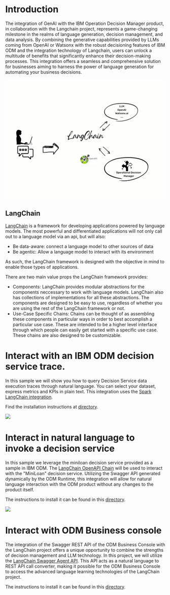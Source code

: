 # Introduction
The integration of GenAI with the IBM Operation Decision Manager product, in collaboration with the Langchain project, represents a game-changing milestone in the realms of language generation, decision management, and data analysis. By combining the generative capabilities provided by LLMs coming from OpenAI or Watsonx with the robust decisioning features of IBM ODM and the integration technology of Langchain, users can unlock a multitude of benefits that significantly enhance their decision-making processes. This integration offers a seamless and comprehensive solution for businesses aiming to harness the power of language generation for automating your business decisions.

<img src="chat-with-loandecisionservice/images/LangChain.png" width="600px" heigh="400px" />

## LangChain
[LangChain](https://python.langchain.com/en/latest/) is a framework for developing applications powered by language models. The most powerful and differentiated applications will not only call out to a language model via an api, but will also:

  * Be data-aware: connect a language model to other sources of data
  * Be agentic: Allow a language model to interact with its environment

As such, the LangChain framework is designed with the objective in mind to enable those types of applications.

There are two main value props the LangChain framework provides:

   * Components: LangChain provides modular abstractions for the components neccessary to work with language models. LangChain also has collections of implementations for all these abstractions. The components are designed to be easy to use, regardless of whether you are using the rest of the LangChain framework or not.
   * Use-Case Specific Chains: Chains can be thought of as assembling these components in particular ways in order to best accomplish a particular use case. These are intended to be a higher level interface through which people can easily get started with a specific use case. These chains are also designed to be customizable.

# Interact with an IBM ODM decision service trace.

In this sample we will show you how to query Decision Service data execution traces through natural language. You can select your dataset, express metrics and KPIs in plain text.
This integration uses the [Spark LangChain integration](https://python.langchain.com/en/latest/modules/agents/toolkits/examples/spark.html?highlight=spark).

Find the installation instructions at [directory](chat-with-executions-data). 


<img src="chat-with-executions-data/images/data-query.gif"  />


# Interact in natural language to invoke a decision service

In this sample we leverage the miniloan decision service provided as a sample in IBM ODM. The [LangChain OpenAPI Chain](https://python.langchain.com/en/latest/modules/chains/examples/api.html) will be used to interact with the "MiniLoan" decision service. Utilizing the Swagger API generated dynamically by the ODM Runtime, this integration will allow for natural language interaction with the ODM product without any changes to the product itself.

The instructions to install it can be found in this [directory](chat-with-loandecisionservice).


<img src="chat-with-loandecisionservice/images/demo_presentation.gif"  />


# Interact with ODM Business console

The integration of the Swagger REST API of the ODM Business Console with the LangChain project offers a unique opportunity to combine the strengths of decision management and LLM technology. In this project, we will utilize the [LangChain Swagger Agent API](https://python.langchain.com/en/latest/modules/agents.html). This API acts as a natural language to REST API call converter, making it possible for the ODM Business Console to access the advanced language learning technologies of the LangChain project.

The instructions to install it can be found in this [directory](chat-with-businessconsole).
